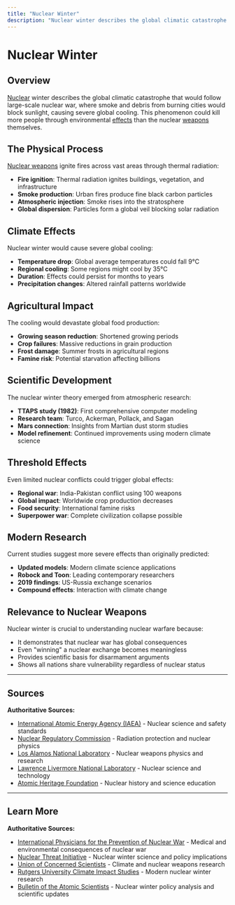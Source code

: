 ```yaml
---
title: "Nuclear Winter"
description: "Nuclear winter describes the global climatic catastrophe that would follow large-scale nuclear war, where smoke and debris from burning cities would block su..."
---
```


# Nuclear Winter

## Overview

[Nuclear](/terms/nuclear-effects/yield-comparison) winter describes the global climatic catastrophe that would follow large-scale nuclear war, where smoke and debris from burning cities would block sunlight, causing severe global cooling. This phenomenon could kill more people through environmental [effects](/history/weapons-technology/nuclear-weapon-effects) than the nuclear [weapons](/terms/weapons-delivery/tactical-nuclear-weapons) themselves.

## The Physical Process

[Nuclear weapons](/history/modern-developments/nuclear-weapons-free-zones) ignite fires across vast areas through thermal radiation:
- **Fire ignition**: Thermal radiation ignites buildings, vegetation, and infrastructure
- **Smoke production**: Urban fires produce fine black carbon particles
- **Atmospheric injection**: Smoke rises into the stratosphere
- **Global dispersion**: Particles form a global veil blocking solar radiation

## Climate Effects

Nuclear winter would cause severe global cooling:
- **Temperature drop**: Global average temperatures could fall 9°C
- **Regional cooling**: Some regions might cool by 35°C
- **Duration**: Effects could persist for months to years
- **Precipitation changes**: Altered rainfall patterns worldwide

## Agricultural Impact

The cooling would devastate global food production:
- **Growing season reduction**: Shortened growing periods
- **Crop failures**: Massive reductions in grain production
- **Frost damage**: Summer frosts in agricultural regions
- **Famine risk**: Potential starvation affecting billions

## Scientific Development

The nuclear winter theory emerged from atmospheric research:
- **TTAPS study (1982)**: First comprehensive computer modeling
- **Research team**: Turco, Ackerman, Pollack, and Sagan
- **Mars connection**: Insights from Martian dust storm studies
- **Model refinement**: Continued improvements using modern climate science

## Threshold Effects

Even limited nuclear conflicts could trigger global effects:
- **Regional war**: India-Pakistan conflict using 100 weapons
- **Global impact**: Worldwide crop production decreases
- **Food security**: International famine risks
- **Superpower war**: Complete civilization collapse possible

## Modern Research

Current studies suggest more severe effects than originally predicted:
- **Updated models**: Modern climate science applications
- **Robock and Toon**: Leading contemporary researchers
- **2019 findings**: US-Russia exchange scenarios
- **Compound effects**: Interaction with climate change

## Relevance to Nuclear Weapons

Nuclear winter is crucial to understanding nuclear warfare because:
- It demonstrates that nuclear war has global consequences
- Even "winning" a nuclear exchange becomes meaningless
- Provides scientific basis for disarmament arguments
- Shows all nations share vulnerability regardless of nuclear status

---

## Sources

**Authoritative Sources:**

- [International Atomic Energy Agency (IAEA)](https://www.iaea.org) - Nuclear science and safety standards
- [Nuclear Regulatory Commission](https://www.nrc.gov) - Radiation protection and nuclear physics
- [Los Alamos National Laboratory](https://www.lanl.gov) - Nuclear weapons physics and research
- [Lawrence Livermore National Laboratory](https://www.llnl.gov) - Nuclear science and technology
- [Atomic Heritage Foundation](https://www.atomicheritage.org) - Nuclear history and science education

---

## Learn More

**Authoritative Sources:**

- [International Physicians for the Prevention of Nuclear War](https://www.ippnw.org) - Medical and environmental consequences of nuclear war
- [Nuclear Threat Initiative](https://www.nti.org) - Nuclear winter science and policy implications
- [Union of Concerned Scientists](https://www.ucsusa.org) - Climate and nuclear weapons research
- [Rutgers University Climate Impact Studies](https://climate.envsci.rutgers.edu) - Modern nuclear winter research
- [Bulletin of the Atomic Scientists](https://thebulletin.org) - Nuclear winter policy analysis and scientific updates